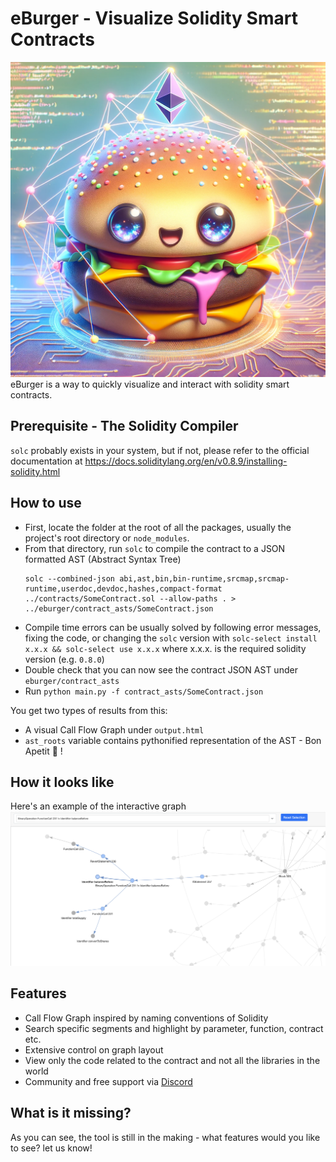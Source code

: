 # eBurger - Visualize Solidity Smart Contracts
![eBurger](static/eburger.png?raw=true "eBurger")
eBurger is a way to quickly visualize and interact with solidity smart contracts.

## Prerequisite - The Solidity Compiler
`solc` probably exists in your system, but if not, please refer to the official documentation at https://docs.soliditylang.org/en/v0.8.9/installing-solidity.html

## How to use
- First, locate the folder at the root of all the packages, usually the project's root directory or `node_modules`.
- From that directory, run `solc` to compile the contract to a JSON formatted AST (Abstract Syntax Tree)
    ```
    solc --combined-json abi,ast,bin,bin-runtime,srcmap,srcmap-runtime,userdoc,devdoc,hashes,compact-format ../contracts/SomeContract.sol --allow-paths . > ../eburger/contract_asts/SomeContract.json
    ```
- Compile time errors can be usually solved by following error messages, fixing the code, or changing the `solc` version with `solc-select install x.x.x && solc-select use x.x.x` where x.x.x. is the required solidity version (e.g. `0.8.0`)
- Double check that you can now see the contract JSON AST under `eburger/contract_asts`
- Run `python main.py -f contract_asts/SomeContract.json`

You get two types of results from this:
- A visual Call Flow Graph under `output.html`
- `ast_roots` variable contains pythonified representation of the AST - Bon Apetit 🍔 !

## How it looks like
Here's an example of the interactive graph
![eBurger](static/network_graph.png?raw=true "eBurger Network Graph")


## Features
- Call Flow Graph inspired by naming conventions of Solidity
- Search specific segments and highlight by parameter, function, contract etc.
- Extensive control on graph layout
- View only the code related to the contract and not all the libraries in the world
- Community and free support via [Discord](discord.gg/WaVMpBtxdB)


## What is it missing?
As you can see, the tool is still in the making - what features would you like to see? let us know!